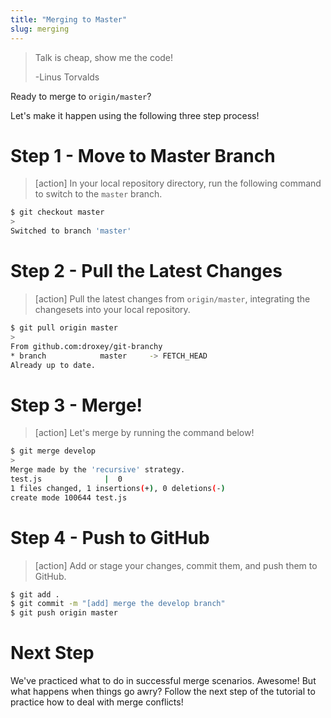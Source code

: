 ```yaml
---
title: "Merging to Master"
slug: merging
---
```


> Talk is cheap, show me the code!
>
> -Linus Torvalds

Ready to merge to `origin/master`?

Let's make it happen using the following three step process!

# Step 1 - Move to Master Branch

> [action]
> In your local repository directory, run the following command to switch to the `master` branch.
>
```bash
$ git checkout master
>
Switched to branch 'master'
```
>

# Step 2 - Pull the Latest Changes

> [action]
> Pull the latest changes from `origin/master`, integrating the changesets into your local repository.
>
```bash
$ git pull origin master
>
From github.com:droxey/git-branchy
* branch            master     -> FETCH_HEAD
Already up to date.
```
>

# Step 3 - Merge!

> [action]
> Let's merge by running the command below!
>
```bash
$ git merge develop
>
Merge made by the 'recursive' strategy.
test.js              |  0
1 files changed, 1 insertions(+), 0 deletions(-)
create mode 100644 test.js
```
>

# Step 4 - Push to GitHub

> [action]
> Add or stage your changes, commit them, and push them to GitHub.
>
```bash
$ git add .
$ git commit -m "[add] merge the develop branch"
$ git push origin master
```
>

# Next Step

We've practiced what to do in successful merge scenarios. Awesome! But what happens when things go awry? Follow the next step of the tutorial to practice how to deal with merge conflicts!
